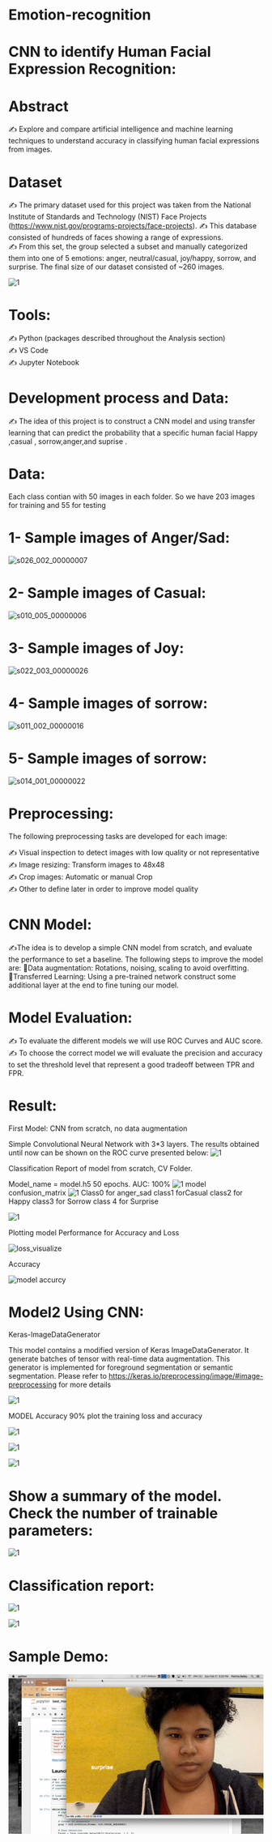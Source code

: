 # Emotion-recognition

<h1>CNN to identify Human Facial Expression Recognition:</h1> 


# Abstract 
&#x270D; Explore and compare artificial intelligence and machine learning techniques to understand accuracy in classifying human facial expressions from images.
# Dataset 
&#x270D; The primary dataset used for this project was taken from the National Institute of Standards and Technology (NIST) Face Projects (https://www.nist.gov/programs-projects/face-projects).
&#x270D; This database consisted of hundreds of faces showing a range of expressions.<br> 
&#x270D; From this set, the group selected a subset and manually categorized them into one of 5 emotions: anger, neutral/casual, joy/happy, sorrow, and surprise. The final size of our dataset consisted of ~260 images. 



![1](https://user-images.githubusercontent.com/29342294/49693013-391bf100-fb2e-11e8-94ab-88540e3d00b7.jpg)

 
<h1>Tools:</h1> 
&#x270D; Python (packages described throughout the Analysis section) <br>
&#x270D; VS Code<br>
&#x270D; Jupyter Notebook



# Development process and Data:
&#x270D; The idea of this project is to construct a CNN model and using transfer learning that can predict the probability that a specific human facial Happy ,casual , sorrow,anger,and suprise .

# Data:

Each class contian with 50 images in each folder. So we have 203 images for training and 55 for testing 




<h1>1- Sample images of Anger/Sad:</h1>












![s026_002_00000007](https://user-images.githubusercontent.com/29342294/49693050-dc6d0600-fb2e-11e8-8abf-d074c93d28ce.png)
<h1>2- Sample images of Casual:</h1>










![s010_005_00000006](https://user-images.githubusercontent.com/29342294/49693060-fe668880-fb2e-11e8-9345-826a0f3296db.png)
<h1>3- Sample images of Joy:</h1>










![s022_003_00000026](https://user-images.githubusercontent.com/29342294/49693067-1e964780-fb2f-11e8-9b71-9aae513f435e.png)
<h1>4- Sample images of sorrow:</h1>





![s011_002_00000016](https://user-images.githubusercontent.com/29342294/49693070-32da4480-fb2f-11e8-9375-9652ce37704f.png)
<h1>5- Sample images of sorrow:</h1>





![s014_001_00000022](https://user-images.githubusercontent.com/29342294/49693076-4685ab00-fb2f-11e8-8c6e-2a37c37d5ce1.png)


# Preprocessing:

The following preprocessing tasks are developed for each image:

&#x270D; Visual inspection to detect images with low quality or not representative <br>
&#x270D; Image resizing: Transform images to 48x48 <br>
&#x270D; Crop images: Automatic or manual Crop <br>
&#x270D; Other to define later in order to improve model quality

# CNN Model:

&#x270D;The idea is to develop a simple CNN model from scratch, and evaluate the performance to set a baseline. The following steps to improve the model are:
            &#x1F526;Data augmentation: Rotations, noising, scaling to avoid overfitting.<br>
             &#x1F526;Transferred Learning: Using a pre-trained network construct some additional layer at the end to   fine tuning our model.

# Model Evaluation:

&#x270D; To evaluate the different models we will use ROC Curves and AUC score.<br> 
&#x270D; To choose the correct model we will evaluate the precision and accuracy to set the threshold level that represent a good tradeoff between TPR and FPR.<br>
# Result: 
First Model: CNN from scratch, no data augmentation

Simple Convolutional Neural Network with 3*3 layers. The results obtained until now can be shown on the ROC curve presented below:
![1](https://user-images.githubusercontent.com/29342294/49693231-be090980-fb32-11e8-9ae1-47f5aba29c26.png)

Classification Report of model from scratch, CV Folder.

Model_name = model.h5
50 epochs. 
AUC: 100%
![1](https://user-images.githubusercontent.com/29342294/49693273-c9a90000-fb33-11e8-85d1-2ab38ecd2556.png)
model confusion_matrix
![1](https://user-images.githubusercontent.com/29342294/49693287-18569a00-fb34-11e8-9912-06c466d21f43.png)
Class0 for anger_sad class1 forCasual class2 for Happy class3 for Sorrow class 4 for Surprise

![1](https://user-images.githubusercontent.com/29342294/49693296-64094380-fb34-11e8-9989-2c2199d85b09.png)

Plotting  model Performance for Accuracy and Loss


![loss_visualize](https://user-images.githubusercontent.com/29342294/49693332-353f9d00-fb35-11e8-9f7a-7f6859e59b42.png)

Accuracy

![model accurcy](https://user-images.githubusercontent.com/29342294/49693333-3f619b80-fb35-11e8-8306-4306118f38c0.png)



 


# Model2 Using CNN:
 Keras-ImageDataGenerator

This model contains a modified version of Keras ImageDataGenerator. It generate batches of tensor with real-time data augmentation. This generator is implemented for foreground segmentation or semantic segmentation.
 Please refer to https://keras.io/preprocessing/image/#image-preprocessing for more details

![1](https://user-images.githubusercontent.com/29342294/49693315-c5311700-fb34-11e8-979d-7a7194f0ccef.png)

MODEL Accuracy 90%
plot the training loss and accuracy



![1](https://user-images.githubusercontent.com/29342294/49693353-beef6a80-fb35-11e8-8410-3e25316603ee.png)


![1](https://user-images.githubusercontent.com/29342294/49693356-dc243900-fb35-11e8-8194-50e2be93fd83.png)

![1](https://user-images.githubusercontent.com/29342294/49693359-f78f4400-fb35-11e8-9578-fb0e06efa510.png)

# Show a summary of the model. Check the number of trainable parameters:

![1](https://user-images.githubusercontent.com/29342294/49693368-2c9b9680-fb36-11e8-938c-b1182372c215.png)

# Classification report:

![1](https://user-images.githubusercontent.com/29342294/49693374-4b019200-fb36-11e8-9a3f-959de64c37e2.png)


![1](https://user-images.githubusercontent.com/29342294/49693376-80a67b00-fb36-11e8-85fa-7a5d36f333d2.png)

# Sample Demo:
![](demo.gif)




